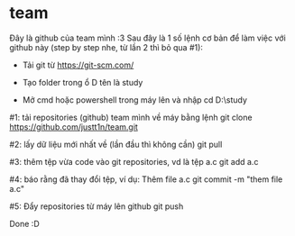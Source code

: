 # team

Đây là github của team mình :3
Sau đây là 1 số lệnh cơ bản để làm việc với github này (step by step nhe, từ lần 2 thì bỏ qua #1):

-   Tải git từ https://git-scm.com/

-   Tạo folder trong ổ D tên là study

-   Mở cmd hoặc powershell trong máy lên và nhập
    cd D:\study

#1: tải repositories (github) team mình về máy bằng lệnh
git clone https://github.com/justt1n/team.git

#2: lấy dữ liệu mới nhất về (lần đầu thì không cần)
git pull

#3: thêm tệp vừa code vào git repositories, vd là tệp a.c
git add a.c

#4: báo rằng đã thay đổi tệp, ví dụ: Thêm file a.c
git commit -m "them file a.c"

#5: Đẩy repositories từ máy lên github
git push

Done :D

